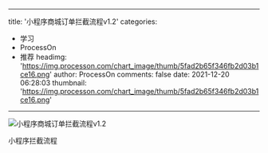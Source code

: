 
---
title: '小程序商城订单拦截流程v1.2'
categories: 
 - 学习
 - ProcessOn
 - 推荐
headimg: 'https://img.processon.com/chart_image/thumb/5fad2b65f346fb2d03b1ce16.png'
author: ProcessOn
comments: false
date: 2021-12-20 06:28:03
thumbnail: 'https://img.processon.com/chart_image/thumb/5fad2b65f346fb2d03b1ce16.png'
---

<div>   
<img class="thumb" alt="小程序商城订单拦截流程v1.2" src="https://img.processon.com/chart_image/thumb/5fad2b65f346fb2d03b1ce16.png" referrerpolicy="no-referrer">
<p>小程序拦截流程</p>  
</div>
            
